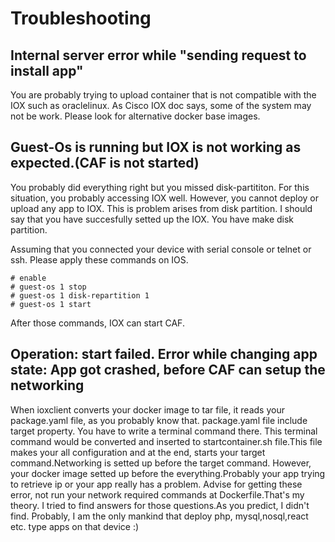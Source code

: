 # Troubleshooting
## Internal server error while "sending request to install app"

You are probably trying to upload container that is not compatible with the IOX such as oraclelinux. As Cisco IOX doc says, some of the system may not be work. Please look for alternative docker base images.

## Guest-Os is running but IOX is not working as expected.(CAF is not started)

You probably did everything right but you missed disk-partititon. For this situation, you probably accessing IOX well. However, you cannot deploy or upload any app to IOX. This is problem arises from disk partition. I should say that you have succesfully setted up the IOX. You have make disk partition.

Assuming that you connected your device with serial console or telnet or ssh. Please apply these commands on IOS.

```
# enable
# guest-os 1 stop
# guest-os 1 disk-repartition 1
# guest-os 1 start
```

After those commands, IOX can start CAF.

## Operation: start failed. Error while changing app state: App got crashed, before CAF can setup the networking

When ioxclient converts your docker image to tar file, it reads your package.yaml file, as you probably know that. package.yaml file include target property. You have to write a terminal command there. This terminal command would be converted and inserted to startcontainer.sh file.This file makes your all configuration and at the end, starts your target command.Networking is setted up before the target command. However, your docker image setted up before the everything.Probably your app trying to retrieve ip or your app really has a problem. Advise for getting these error, not run your network required commands at Dockerfile.That's my theory. I tried to find answers for those questions.As you predict, I didn't find. Probably, I am the only mankind that deploy php, mysql,nosql,react etc. type apps on that device :)